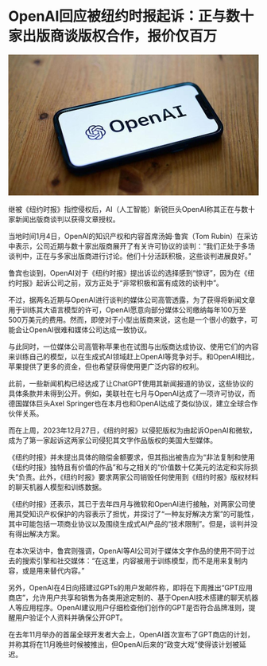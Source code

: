 # OpenAI回应被纽约时报起诉：正与数十家出版商谈版权合作，报价仅百万

![f84456b4d46e5e39e5b2641e1874ec86.jpg](https://raw.githubusercontent.com/qqhsx/qqnews_image/main/2024/01/05/OpenAI回应被纽约时报起诉：正与数十家出版商谈版权合作，报价仅百万/f84456b4d46e5e39e5b2641e1874ec86.jpg)

继被《纽约时报》指控侵权后，AI（人工智能）新锐巨头OpenAI称其正在与数十家新闻出版商谈判以获得文章授权。

当地时间1月4日，OpenAI的知识产权和内容首席汤姆·鲁宾（Tom
Rubin）在采访中表示，公司近期与数十家出版商展开了有关许可协议的谈判：“我们正处于多场谈判中，正在与多家出版商进行讨论。他们十分活跃积极，这些谈判进展良好。”

鲁宾也谈到，OpenAI对于《纽约时报》提出诉讼的选择感到“惊讶”，因为在《纽约时报》起诉公司之前，双方正处于“非常积极和富有成效的谈判中”。

不过，据两名近期与OpenAI进行谈判的媒体公司高管透露，为了获得将新闻文章用于训练其大语言模型的许可，OpenAI愿意向部分媒体公司缴纳每年100万至500万美元的费用。然而，即使对于小型出版商来说，这也是一个很小的数字，可能会让OpenAI很难和媒体公司达成一致协议。

与此同时，一位媒体公司高管称苹果也在试图与出版商达成协议、使用它们的内容来训练自己的模型，以在生成式AI领域赶上OpenAI等竞争对手。和OpenAI相比，苹果提供了更多的资金，但也希望获得使用更广泛内容的权利。

此前，一些新闻机构已经达成了让ChatGPT使用其新闻报道的协议，这些协议的具体条款并未得到公开。例如，美联社在七月与OpenAI达成了一项许可协议，而德国媒体巨头Axel
Springer也在本月也和OpenAI达成了类似协议，建立全球合作伙伴关系。

而在上周，2023年12月27日，《纽约时报》以侵犯版权为由起诉OpenAI和微软，成为了第一家起诉这两家公司侵犯其文字作品版权的美国大型媒体。

《纽约时报》并未提出具体的赔偿金额要求，但其指出被告应为“非法复制和使用《纽约时报》独特且有价值的作品”和与之相关的“价值数十亿美元的法定和实际损失”负责。此外，《纽约时报》要求两家公司销毁任何使用到《纽约时报》版权材料的聊天机器人模型和训练数据。

《纽约时报》还表示，其已于去年四月与微软和OpenAI进行接触，对两家公司使用其受知识产权保护的内容表示了担忧，并探讨了“一种友好解决方案”的可能性，其中可能包括一项商业协议以及围绕生成式AI产品的“技术限制”。但是，谈判并没有得出解决方案。

在本次采访中，鲁宾则强调，OpenAI等AI公司对于媒体文字作品的使用不同于过去的搜索引擎和社交媒体：“在这里，内容被用于训练模型，而不是用来复制内容，或是用来替代内容。”

另外，OpenAI在4日向搭建过GPTs的用户发邮件称，即将在下周推出“GPT应用商店”，允许用户共享和销售为各类用途定制的、基于OpenAI技术搭建的聊天机器人等应用程序。OpenAI建议用户仔细检查他们创作的GPT是否符合品牌准则，提醒用户验证个人资料并确保公开GPT。

在去年11月举办的首届全球开发者大会上，OpenAI首次宣布了GPT商店的计划，并称其将在11月晚些时候被推出，但OpenAI后来的“政变大戏”使得该计划被延迟。

